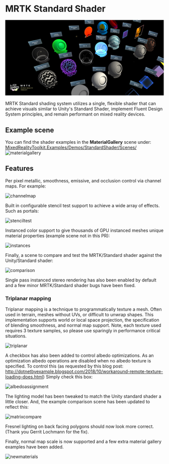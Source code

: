 # MRTK Standard Shader
![](../Documentation/Images/MRTKStandardShader/MRTK_StandardShader.jpg)

MRTK Standard shading system utilizes a single, flexible shader that can achieve visuals similar to Unity's Standard Shader, implement Fluent Design System principles, and remain performant on mixed reality devices.

## Example scene
You can find the shader examples in the **MaterialGallery** scene under:
[MixedRealityToolkit.Examples/Demos/StandardShader/Scenes/](/Assets/MixedRealityToolkit.Examples/Demos/StandardShader/Scenes)
![materialgallery](https://user-images.githubusercontent.com/13305729/36511641-4eceafac-171c-11e8-991f-40896f75e2ee.png)

## Features
Per pixel metallic, smoothness, emissive, and occlusion control via channel maps. For example:

![channelmap](https://user-images.githubusercontent.com/13305729/43346530-43e88a18-91a6-11e8-8a52-e1c1a60fd8c3.gif)

Built in configurable stencil test support to achieve a wide array of effects. Such as portals:

![stenciltest](https://user-images.githubusercontent.com/13305729/43346556-621f9bc0-91a6-11e8-90fa-0d4015003248.gif)

Instanced color support to give thousands of GPU instanced meshes unique material properties (example scene not in this PR):

![instances](https://user-images.githubusercontent.com/13305729/43346720-243d838e-91a7-11e8-82a3-cbb082052039.gif)

Finally, a scene to compare and test the MRTK/Standard shader against the Unity/Standard shader:

![comparison](https://user-images.githubusercontent.com/13305729/43346748-4640f754-91a7-11e8-927e-60ed4f98e010.gif)

Single pass instanced stereo rendering has also been enabled by default and a few minor MRTK/Standard shader bugs have been fixed.

### Triplanar mapping
Triplanar mapping is a technique to programmatically texture a mesh. Often used in terrain, meshes without UVs, or difficult to unwrap shapes. This implementation supports world or local space projection, the specification of blending smoothness, and normal map support. Note, each texture used requires 3 texture samples, so please use sparingly in performance critical situations.

![triplanar](https://user-images.githubusercontent.com/13305729/47942385-f9b71080-deae-11e8-8b4f-29a3594d8e96.gif)

A checkbox has also been added to control albedo optimizations. As an optimization albedo operations are disabled when no albedo texture is specified. To control this (as requested by this blog post: http://dotnetbyexample.blogspot.com/2018/10/workaround-remote-texture-loading-does.html) Simply check this box:

![albedoassignment](https://user-images.githubusercontent.com/13305729/47942430-28cd8200-deaf-11e8-8df7-d80a51485047.png)

The lighting model has been tweaked to match the Unity standard shader a little closer. And, the example comparison scene has been updated to reflect this:

![matrixcompare](https://user-images.githubusercontent.com/13305729/47942465-4ef32200-deaf-11e8-8a8b-f850d7eaf015.gif)

Fresnel lighting on back facing polygons should now look more correct. (Thank you Gerrit Lochmann for the fix).

Finally, normal map scale is now supported and a few extra material gallery examples have been added.

![newmaterials](https://user-images.githubusercontent.com/13305729/48226180-ec3cd300-e353-11e8-87f7-42b952a2c742.gif)

